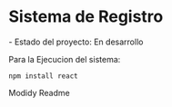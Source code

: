 <h1>Sistema de Registro</h1>
- Estado del proyecto: En desarrollo

Para la Ejecucion del sistema:

```npm install react```

Modidy Readme
